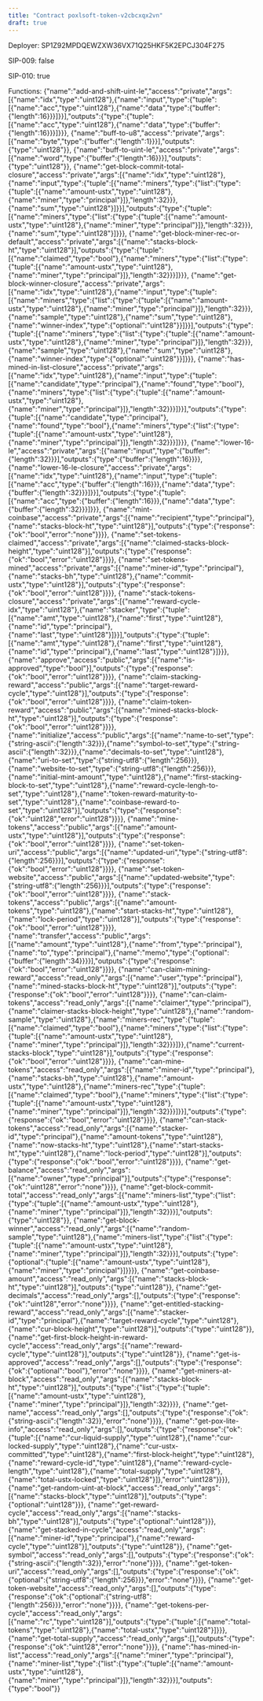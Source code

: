 ```yaml
---
title: "Contract poxlsoft-token-v2cbcxqx2vn"
draft: true
---
```

Deployer: SP1Z92MPDQEWZXW36VX71Q25HKF5K2EPCJ304F275

SIP-009: false

SIP-010: true

Functions:
{"name":"add-and-shift-uint-le","access":"private","args":[{"name":"idx","type":"uint128"},{"name":"input","type":{"tuple":[{"name":"acc","type":"uint128"},{"name":"data","type":{"buffer":{"length":16}}}]}}],"outputs":{"type":{"tuple":[{"name":"acc","type":"uint128"},{"name":"data","type":{"buffer":{"length":16}}}]}}}, {"name":"buff-to-u8","access":"private","args":[{"name":"byte","type":{"buffer":{"length":1}}}],"outputs":{"type":"uint128"}}, {"name":"buff-to-uint-le","access":"private","args":[{"name":"word","type":{"buffer":{"length":16}}}],"outputs":{"type":"uint128"}}, {"name":"get-block-commit-total-closure","access":"private","args":[{"name":"idx","type":"uint128"},{"name":"input","type":{"tuple":[{"name":"miners","type":{"list":{"type":{"tuple":[{"name":"amount-ustx","type":"uint128"},{"name":"miner","type":"principal"}]},"length":32}}},{"name":"sum","type":"uint128"}]}}],"outputs":{"type":{"tuple":[{"name":"miners","type":{"list":{"type":{"tuple":[{"name":"amount-ustx","type":"uint128"},{"name":"miner","type":"principal"}]},"length":32}}},{"name":"sum","type":"uint128"}]}}}, {"name":"get-block-miner-rec-or-default","access":"private","args":[{"name":"stacks-block-ht","type":"uint128"}],"outputs":{"type":{"tuple":[{"name":"claimed","type":"bool"},{"name":"miners","type":{"list":{"type":{"tuple":[{"name":"amount-ustx","type":"uint128"},{"name":"miner","type":"principal"}]},"length":32}}}]}}}, {"name":"get-block-winner-closure","access":"private","args":[{"name":"idx","type":"uint128"},{"name":"input","type":{"tuple":[{"name":"miners","type":{"list":{"type":{"tuple":[{"name":"amount-ustx","type":"uint128"},{"name":"miner","type":"principal"}]},"length":32}}},{"name":"sample","type":"uint128"},{"name":"sum","type":"uint128"},{"name":"winner-index","type":{"optional":"uint128"}}]}}],"outputs":{"type":{"tuple":[{"name":"miners","type":{"list":{"type":{"tuple":[{"name":"amount-ustx","type":"uint128"},{"name":"miner","type":"principal"}]},"length":32}}},{"name":"sample","type":"uint128"},{"name":"sum","type":"uint128"},{"name":"winner-index","type":{"optional":"uint128"}}]}}}, {"name":"has-mined-in-list-closure","access":"private","args":[{"name":"idx","type":"uint128"},{"name":"input","type":{"tuple":[{"name":"candidate","type":"principal"},{"name":"found","type":"bool"},{"name":"miners","type":{"list":{"type":{"tuple":[{"name":"amount-ustx","type":"uint128"},{"name":"miner","type":"principal"}]},"length":32}}}]}}],"outputs":{"type":{"tuple":[{"name":"candidate","type":"principal"},{"name":"found","type":"bool"},{"name":"miners","type":{"list":{"type":{"tuple":[{"name":"amount-ustx","type":"uint128"},{"name":"miner","type":"principal"}]},"length":32}}}]}}}, {"name":"lower-16-le","access":"private","args":[{"name":"input","type":{"buffer":{"length":32}}}],"outputs":{"type":{"buffer":{"length":16}}}}, {"name":"lower-16-le-closure","access":"private","args":[{"name":"idx","type":"uint128"},{"name":"input","type":{"tuple":[{"name":"acc","type":{"buffer":{"length":16}}},{"name":"data","type":{"buffer":{"length":32}}}]}}],"outputs":{"type":{"tuple":[{"name":"acc","type":{"buffer":{"length":16}}},{"name":"data","type":{"buffer":{"length":32}}}]}}}, {"name":"mint-coinbase","access":"private","args":[{"name":"recipient","type":"principal"},{"name":"stacks-block-ht","type":"uint128"}],"outputs":{"type":{"response":{"ok":"bool","error":"none"}}}}, {"name":"set-tokens-claimed","access":"private","args":[{"name":"claimed-stacks-block-height","type":"uint128"}],"outputs":{"type":{"response":{"ok":"bool","error":"uint128"}}}}, {"name":"set-tokens-mined","access":"private","args":[{"name":"miner-id","type":"principal"},{"name":"stacks-bh","type":"uint128"},{"name":"commit-ustx","type":"uint128"}],"outputs":{"type":{"response":{"ok":"bool","error":"uint128"}}}}, {"name":"stack-tokens-closure","access":"private","args":[{"name":"reward-cycle-idx","type":"uint128"},{"name":"stacker","type":{"tuple":[{"name":"amt","type":"uint128"},{"name":"first","type":"uint128"},{"name":"id","type":"principal"},{"name":"last","type":"uint128"}]}}],"outputs":{"type":{"tuple":[{"name":"amt","type":"uint128"},{"name":"first","type":"uint128"},{"name":"id","type":"principal"},{"name":"last","type":"uint128"}]}}}, {"name":"approve","access":"public","args":[{"name":"is-approved","type":"bool"}],"outputs":{"type":{"response":{"ok":"bool","error":"uint128"}}}}, {"name":"claim-stacking-reward","access":"public","args":[{"name":"target-reward-cycle","type":"uint128"}],"outputs":{"type":{"response":{"ok":"bool","error":"uint128"}}}}, {"name":"claim-token-reward","access":"public","args":[{"name":"mined-stacks-block-ht","type":"uint128"}],"outputs":{"type":{"response":{"ok":"bool","error":"uint128"}}}}, {"name":"initialize","access":"public","args":[{"name":"name-to-set","type":{"string-ascii":{"length":32}}},{"name":"symbol-to-set","type":{"string-ascii":{"length":32}}},{"name":"decimals-to-set","type":"uint128"},{"name":"uri-to-set","type":{"string-utf8":{"length":256}}},{"name":"website-to-set","type":{"string-utf8":{"length":256}}},{"name":"initial-mint-amount","type":"uint128"},{"name":"first-stacking-block-to-set","type":"uint128"},{"name":"reward-cycle-lengh-to-set","type":"uint128"},{"name":"token-reward-maturity-to-set","type":"uint128"},{"name":"coinbase-reward-to-set","type":"uint128"}],"outputs":{"type":{"response":{"ok":"uint128","error":"uint128"}}}}, {"name":"mine-tokens","access":"public","args":[{"name":"amount-ustx","type":"uint128"}],"outputs":{"type":{"response":{"ok":"bool","error":"uint128"}}}}, {"name":"set-token-uri","access":"public","args":[{"name":"updated-uri","type":{"string-utf8":{"length":256}}}],"outputs":{"type":{"response":{"ok":"bool","error":"uint128"}}}}, {"name":"set-token-website","access":"public","args":[{"name":"updated-website","type":{"string-utf8":{"length":256}}}],"outputs":{"type":{"response":{"ok":"bool","error":"uint128"}}}}, {"name":"stack-tokens","access":"public","args":[{"name":"amount-tokens","type":"uint128"},{"name":"start-stacks-ht","type":"uint128"},{"name":"lock-period","type":"uint128"}],"outputs":{"type":{"response":{"ok":"bool","error":"uint128"}}}}, {"name":"transfer","access":"public","args":[{"name":"amount","type":"uint128"},{"name":"from","type":"principal"},{"name":"to","type":"principal"},{"name":"memo","type":{"optional":{"buffer":{"length":34}}}}],"outputs":{"type":{"response":{"ok":"bool","error":"uint128"}}}}, {"name":"can-claim-mining-reward","access":"read_only","args":[{"name":"user","type":"principal"},{"name":"mined-stacks-block-ht","type":"uint128"}],"outputs":{"type":{"response":{"ok":"bool","error":"uint128"}}}}, {"name":"can-claim-tokens","access":"read_only","args":[{"name":"claimer","type":"principal"},{"name":"claimer-stacks-block-height","type":"uint128"},{"name":"random-sample","type":"uint128"},{"name":"miners-rec","type":{"tuple":[{"name":"claimed","type":"bool"},{"name":"miners","type":{"list":{"type":{"tuple":[{"name":"amount-ustx","type":"uint128"},{"name":"miner","type":"principal"}]},"length":32}}}]}},{"name":"current-stacks-block","type":"uint128"}],"outputs":{"type":{"response":{"ok":"bool","error":"uint128"}}}}, {"name":"can-mine-tokens","access":"read_only","args":[{"name":"miner-id","type":"principal"},{"name":"stacks-bh","type":"uint128"},{"name":"amount-ustx","type":"uint128"},{"name":"miners-rec","type":{"tuple":[{"name":"claimed","type":"bool"},{"name":"miners","type":{"list":{"type":{"tuple":[{"name":"amount-ustx","type":"uint128"},{"name":"miner","type":"principal"}]},"length":32}}}]}}],"outputs":{"type":{"response":{"ok":"bool","error":"uint128"}}}}, {"name":"can-stack-tokens","access":"read_only","args":[{"name":"stacker-id","type":"principal"},{"name":"amount-tokens","type":"uint128"},{"name":"now-stacks-ht","type":"uint128"},{"name":"start-stacks-ht","type":"uint128"},{"name":"lock-period","type":"uint128"}],"outputs":{"type":{"response":{"ok":"bool","error":"uint128"}}}}, {"name":"get-balance","access":"read_only","args":[{"name":"owner","type":"principal"}],"outputs":{"type":{"response":{"ok":"uint128","error":"none"}}}}, {"name":"get-block-commit-total","access":"read_only","args":[{"name":"miners-list","type":{"list":{"type":{"tuple":[{"name":"amount-ustx","type":"uint128"},{"name":"miner","type":"principal"}]},"length":32}}}],"outputs":{"type":"uint128"}}, {"name":"get-block-winner","access":"read_only","args":[{"name":"random-sample","type":"uint128"},{"name":"miners-list","type":{"list":{"type":{"tuple":[{"name":"amount-ustx","type":"uint128"},{"name":"miner","type":"principal"}]},"length":32}}}],"outputs":{"type":{"optional":{"tuple":[{"name":"amount-ustx","type":"uint128"},{"name":"miner","type":"principal"}]}}}}, {"name":"get-coinbase-amount","access":"read_only","args":[{"name":"stacks-block-ht","type":"uint128"}],"outputs":{"type":"uint128"}}, {"name":"get-decimals","access":"read_only","args":[],"outputs":{"type":{"response":{"ok":"uint128","error":"none"}}}}, {"name":"get-entitled-stacking-reward","access":"read_only","args":[{"name":"stacker-id","type":"principal"},{"name":"target-reward-cycle","type":"uint128"},{"name":"cur-block-height","type":"uint128"}],"outputs":{"type":"uint128"}}, {"name":"get-first-block-height-in-reward-cycle","access":"read_only","args":[{"name":"reward-cycle","type":"uint128"}],"outputs":{"type":"uint128"}}, {"name":"get-is-approved","access":"read_only","args":[],"outputs":{"type":{"response":{"ok":{"optional":"bool"},"error":"none"}}}}, {"name":"get-miners-at-block","access":"read_only","args":[{"name":"stacks-block-ht","type":"uint128"}],"outputs":{"type":{"list":{"type":{"tuple":[{"name":"amount-ustx","type":"uint128"},{"name":"miner","type":"principal"}]},"length":32}}}}, {"name":"get-name","access":"read_only","args":[],"outputs":{"type":{"response":{"ok":{"string-ascii":{"length":32}},"error":"none"}}}}, {"name":"get-pox-lite-info","access":"read_only","args":[],"outputs":{"type":{"response":{"ok":{"tuple":[{"name":"cur-liquid-supply","type":"uint128"},{"name":"cur-locked-supply","type":"uint128"},{"name":"cur-ustx-committed","type":"uint128"},{"name":"first-block-height","type":"uint128"},{"name":"reward-cycle-id","type":"uint128"},{"name":"reward-cycle-length","type":"uint128"},{"name":"total-supply","type":"uint128"},{"name":"total-ustx-locked","type":"uint128"}]},"error":"uint128"}}}}, {"name":"get-random-uint-at-block","access":"read_only","args":[{"name":"stacks-block","type":"uint128"}],"outputs":{"type":{"optional":"uint128"}}}, {"name":"get-reward-cycle","access":"read_only","args":[{"name":"stacks-bh","type":"uint128"}],"outputs":{"type":{"optional":"uint128"}}}, {"name":"get-stacked-in-cycle","access":"read_only","args":[{"name":"miner-id","type":"principal"},{"name":"reward-cycle","type":"uint128"}],"outputs":{"type":"uint128"}}, {"name":"get-symbol","access":"read_only","args":[],"outputs":{"type":{"response":{"ok":{"string-ascii":{"length":32}},"error":"none"}}}}, {"name":"get-token-uri","access":"read_only","args":[],"outputs":{"type":{"response":{"ok":{"optional":{"string-utf8":{"length":256}}},"error":"none"}}}}, {"name":"get-token-website","access":"read_only","args":[],"outputs":{"type":{"response":{"ok":{"optional":{"string-utf8":{"length":256}}},"error":"none"}}}}, {"name":"get-tokens-per-cycle","access":"read_only","args":[{"name":"rc","type":"uint128"}],"outputs":{"type":{"tuple":[{"name":"total-tokens","type":"uint128"},{"name":"total-ustx","type":"uint128"}]}}}, {"name":"get-total-supply","access":"read_only","args":[],"outputs":{"type":{"response":{"ok":"uint128","error":"none"}}}}, {"name":"has-mined-in-list","access":"read_only","args":[{"name":"miner","type":"principal"},{"name":"miner-list","type":{"list":{"type":{"tuple":[{"name":"amount-ustx","type":"uint128"},{"name":"miner","type":"principal"}]},"length":32}}}],"outputs":{"type":"bool"}}
